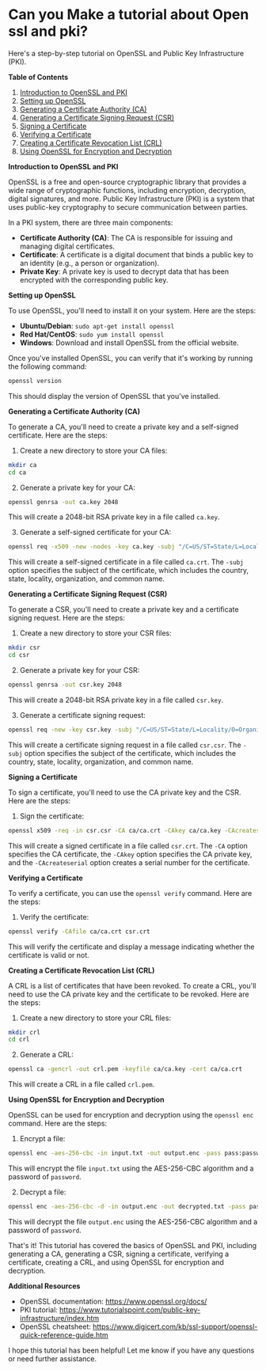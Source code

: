 # Can you Make a tutorial about Open ssl and pki?

Here's a step-by-step tutorial on OpenSSL and Public Key Infrastructure (PKI).

**Table of Contents**

1. [Introduction to OpenSSL and PKI](#introduction-to-openssl-and-pki)
2. [Setting up OpenSSL](#setting-up-openssl)
3. [Generating a Certificate Authority (CA)](#generating-a-certificate-authority-ca)
4. [Generating a Certificate Signing Request (CSR)](#generating-a-certificate-signing-request-csr)
5. [Signing a Certificate](#signing-a-certificate)
6. [Verifying a Certificate](#verifying-a-certificate)
7. [Creating a Certificate Revocation List (CRL)](#creating-a-certificate-revocation-list-crl)
8. [Using OpenSSL for Encryption and Decryption](#using-openssl-for-encryption-and-decryption)

**Introduction to OpenSSL and PKI**

OpenSSL is a free and open-source cryptographic library that provides a wide range of cryptographic functions, including encryption, decryption, digital signatures, and more. Public Key Infrastructure (PKI) is a system that uses public-key cryptography to secure communication between parties.

In a PKI system, there are three main components:

* **Certificate Authority (CA)**: The CA is responsible for issuing and managing digital certificates.
* **Certificate**: A certificate is a digital document that binds a public key to an identity (e.g., a person or organization).
* **Private Key**: A private key is used to decrypt data that has been encrypted with the corresponding public key.

**Setting up OpenSSL**

To use OpenSSL, you'll need to install it on your system. Here are the steps:

* **Ubuntu/Debian**: `sudo apt-get install openssl`
* **Red Hat/CentOS**: `sudo yum install openssl`
* **Windows**: Download and install OpenSSL from the official website.

Once you've installed OpenSSL, you can verify that it's working by running the following command:
```bash
openssl version
```
This should display the version of OpenSSL that you've installed.

**Generating a Certificate Authority (CA)**

To generate a CA, you'll need to create a private key and a self-signed certificate. Here are the steps:

1. Create a new directory to store your CA files:
```bash
mkdir ca
cd ca
```
2. Generate a private key for your CA:
```bash
openssl genrsa -out ca.key 2048
```
This will create a 2048-bit RSA private key in a file called `ca.key`.

3. Generate a self-signed certificate for your CA:
```bash
openssl req -x509 -new -nodes -key ca.key -subj "/C=US/ST=State/L=Locality/O=Organization/CN=Root CA" -out ca.crt
```
This will create a self-signed certificate in a file called `ca.crt`. The `-subj` option specifies the subject of the certificate, which includes the country, state, locality, organization, and common name.

**Generating a Certificate Signing Request (CSR)**

To generate a CSR, you'll need to create a private key and a certificate signing request. Here are the steps:

1. Create a new directory to store your CSR files:
```bash
mkdir csr
cd csr
```
2. Generate a private key for your CSR:
```bash
openssl genrsa -out csr.key 2048
```
This will create a 2048-bit RSA private key in a file called `csr.key`.

3. Generate a certificate signing request:
```bash
openssl req -new -key csr.key -subj "/C=US/ST=State/L=Locality/O=Organization/CN=example.com" -out csr.csr
```
This will create a certificate signing request in a file called `csr.csr`. The `-subj` option specifies the subject of the certificate, which includes the country, state, locality, organization, and common name.

**Signing a Certificate**

To sign a certificate, you'll need to use the CA private key and the CSR. Here are the steps:

1. Sign the certificate:
```bash
openssl x509 -req -in csr.csr -CA ca/ca.crt -CAkey ca/ca.key -CAcreateserial -out csr.crt -days 365
```
This will create a signed certificate in a file called `csr.crt`. The `-CA` option specifies the CA certificate, the `-CAkey` option specifies the CA private key, and the `-CAcreateserial` option creates a serial number for the certificate.

**Verifying a Certificate**

To verify a certificate, you can use the `openssl verify` command. Here are the steps:

1. Verify the certificate:
```bash
openssl verify -CAfile ca/ca.crt csr.crt
```
This will verify the certificate and display a message indicating whether the certificate is valid or not.

**Creating a Certificate Revocation List (CRL)**

A CRL is a list of certificates that have been revoked. To create a CRL, you'll need to use the CA private key and the certificate to be revoked. Here are the steps:

1. Create a new directory to store your CRL files:
```bash
mkdir crl
cd crl
```
2. Generate a CRL:
```bash
openssl ca -gencrl -out crl.pem -keyfile ca/ca.key -cert ca/ca.crt
```
This will create a CRL in a file called `crl.pem`.

**Using OpenSSL for Encryption and Decryption**

OpenSSL can be used for encryption and decryption using the `openssl enc` command. Here are the steps:

1. Encrypt a file:
```bash
openssl enc -aes-256-cbc -in input.txt -out output.enc -pass pass:password
```
This will encrypt the file `input.txt` using the AES-256-CBC algorithm and a password of `password`.

2. Decrypt a file:
```bash
openssl enc -aes-256-cbc -d -in output.enc -out decrypted.txt -pass pass:password
```
This will decrypt the file `output.enc` using the AES-256-CBC algorithm and a password of `password`.

That's it! This tutorial has covered the basics of OpenSSL and PKI, including generating a CA, generating a CSR, signing a certificate, verifying a certificate, creating a CRL, and using OpenSSL for encryption and decryption.

**Additional Resources**

* OpenSSL documentation: <https://www.openssl.org/docs/>
* PKI tutorial: <https://www.tutorialspoint.com/public-key-infrastructure/index.htm>
* OpenSSL cheatsheet: <https://www.digicert.com/kb/ssl-support/openssl-quick-reference-guide.htm>

I hope this tutorial has been helpful! Let me know if you have any questions or need further assistance.